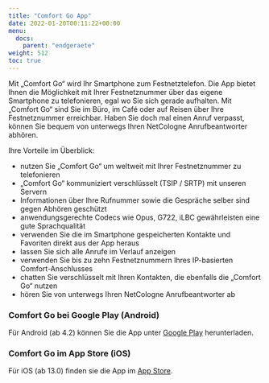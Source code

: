 ```yaml
---
title: "Comfort Go App"
date: 2022-01-20T00:11:22+00:00
menu:
  docs:
    parent: "endgeraete"
weight: 512
toc: true
---
```

Mit „Comfort Go“ wird Ihr Smartphone zum Festnetztelefon. Die App bietet Ihnen die Möglichkeit mit Ihrer Festnetznummer über das eigene Smartphone zu telefonieren, egal wo Sie sich gerade aufhalten. Mit „Comfort Go“ sind Sie im Büro, im Café oder auf Reisen über Ihre Festnetznummer erreichbar. Haben Sie doch mal einen Anruf verpasst, können Sie bequem von unterwegs Ihren NetCologne Anrufbeantworter abhören.

Ihre Vorteile im Überblick:

* nutzen Sie „Comfort Go“ um weltweit mit Ihrer Festnetznummer zu telefonieren 
* „Comfort Go“ kommuniziert verschlüsselt (TSIP / SRTP) mit unseren Servern 
* Informationen über Ihre Rufnummer sowie die Gespräche selber sind gegen Abhören geschützt 
* anwendungsgerechte Codecs wie Opus, G722, iLBC gewährleisten eine gute Sprachqualität 
* verwenden Sie die im Smartphone gespeicherten Kontakte und Favoriten direkt aus der App heraus 
* lassen Sie sich alle Anrufe im Verlauf anzeigen 
* verwenden Sie bis zu zehn Festnetznummern Ihres IP-basierten Comfort-Anschlusses 
* chatten Sie verschlüsselt mit Ihren Kontakten, die ebenfalls die „Comfort Go“ nutzen 
* hören Sie von unterwegs Ihren NetCologne Anrufbeantworter ab

### Comfort Go bei Google Play (Android)

Für Android (ab 4.2) können Sie die App unter [Google Play](https://play.google.com/store/apps/details?id=de.netcologne.hometogo&hl=de&gl=US) herunterladen.

### Comfort Go im App Store (iOS)

Für iOS (ab 13.0) finden sie die App im [App Store](https://apps.apple.com/de/app/comfort-go-ihre-sip-festnetznummer-f%C3%BCr-unterwegs/id1047120037).

